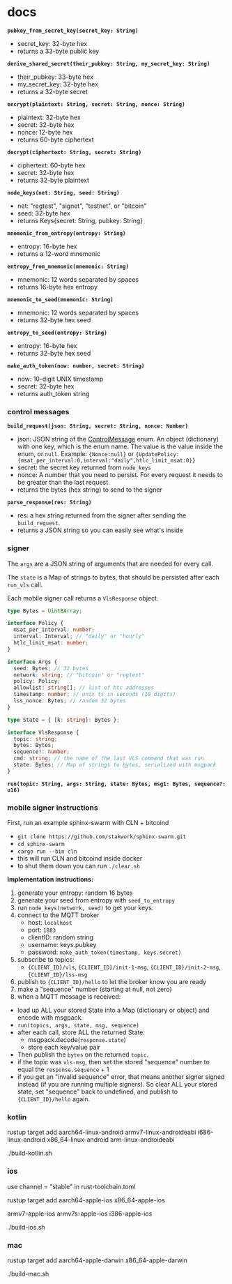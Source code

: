 # docs

**`pubkey_from_secret_key(secret_key: String)`**

- secret_key: 32-byte hex
- returns a 33-byte public key

**`derive_shared_secret(their_pubkey: String, my_secret_key: String)`**

- their_pubkey: 33-byte hex
- my_secret_key: 32-byte hex
- returns a 32-byte secret

**`encrypt(plaintext: String, secret: String, nonce: String)`**

- plaintext: 32-byte hex
- secret: 32-byte hex
- nonce: 12-byte hex
- returns 60-byte ciphertext

**`decrypt(ciphertext: String, secret: String)`**

- ciphertext: 60-byte hex
- secret: 32-byte hex
- returns 32-byte plaintext

**`node_keys(net: String, seed: String)`**

- net: "regtest", "signet", "testnet", or "bitcoin"
- seed: 32-byte hex
- returns Keys{secret: String, pubkey: String}

**`mnemonic_from_entropy(entropy: String)`**

- entropy: 16-byte hex
- returns a 12-word mnemonic

**`entropy_from_mnemonic(mnemonic: String)`**

- mnemonic: 12 words separated by spaces
- returns 16-byte hex entropy

**`mnemonic_to_seed(mnemonic: String)`**

- mnemonic: 12 words separated by spaces
- returns 32-byte hex seed

**`entropy_to_seed(entropy: String)`**

- entropy: 16-byte hex
- returns 32-byte hex seed

**`make_auth_token(now: number, secret: String)`**

- now: 10-digit UNIX timestamp
- secret: 32-byte hex
- returns auth_token string

### control messages

**`build_request(json: String, secret: String, nonce: Number)`**

- json: JSON string of the [ControlMessage](https://github.com/stakwork/sphinx-rs/blob/master/glyph/src/types.rs#L7) enum. An object (dictionary) with one key, which is the enum name. The value is the value inside the enum, or `null`. Example: `{Nonce:null}` or `{UpdatePolicy:{msat_per_interval:0,interval:"daily",htlc_limit_msat:0}}`
- secret: the secret key returned from `node_keys`
- nonce: A number that you need to persist. For every request it needs to be greater than the last request.
- returns the bytes (hex string) to send to the signer

**`parse_response(res: String)`**

- res: a hex string returned from the signer after sending the `build_request`.
- returns a JSON string so you can easily see what's inside

### signer

The `args` are a JSON string of arguments that are needed for every call.

The `state` is a Map of strings to bytes, that should be persisted after each `run_vls` call.

Each mobile signer call returns a `VlsResponse` object.

```ts
type Bytes = Uint8Array;

interface Policy {
  msat_per_interval: number;
  interval: Interval; // "daily" or "hourly"
  htlc_limit_msat: number;
}

interface Args {
  seed: Bytes; // 32 bytes
  network: string; // "bitcoin" or "regtest"
  policy: Policy;
  allowlist: string[]; // list of btc addresses
  timestamp: number; // unix ts in seconds (10 digits)
  lss_nonce: Bytes; // random 32 bytes
}

type State = { [k: string]: Bytes };

interface VlsResponse {
  topic: string;
  bytes: Bytes;
  sequence?: number;
  cmd: string; // the name of the last VLS command that was run
  state: Bytes; // Map of strings to bytes, serialized with msgpack
}
```

**`run(topic: String, args: String, state: Bytes, msg1: Bytes, sequence?: u16)`**

### mobile signer instructions

First, run an example sphinx-swarm with CLN + bitcoind

- `git clone https://github.com/stakwork/sphinx-swarm.git`
- `cd sphinx-swarm`
- `cargo run --bin cln`
- this will run CLN and bitcoind inside docker
- to shut them down you can run `./clear.sh`

**Implementation instructions:**

1. generate your entropy: random 16 bytes
2. generate your seed from entropy with `seed_to_entropy`
3. run `node_keys(network, seed)` to get your keys.
4. connect to the MQTT broker
   - host: `localhost`
   - port: `1883`
   - clientID: random string
   - username: keys.pubkey
   - password: `make_auth_token(timestamp, keys.secret)`
5. subscribe to topics:
   - `{CLIENT_ID}/vls`, `{CLIENT_ID}/init-1-msg`, `{CLIENT_ID}/init-2-msg`, `{CLIENT_ID}/lss-msg`
6. publish to `{CLIENT_ID}/hello` to let the broker know you are ready
7. make a "sequence" number (starting at null, not zero)
8. when a MQTT message is received:

- load up ALL your stored State into a Map (dictionary or object) and encode with msgpack.
- `run(topics, args, state, msg, sequence)`
- after each call, store ALL the returned State:
  - msgpack.decode(`response.state`)
  - store each key/value pair
- Then publish the `bytes` on the returned `topic`.
- if the topic was `vls-msg`, then set the stored "sequence" number to equal the `response.sequence` + 1
- if you get an "invalid sequence" error, that means another signer signed instead (if you are running multiple signers). So clear ALL your stored state, set "sequence" back to undefined, and publish to `{CLIENT_ID}/hello` again.

### kotlin

rustup target add aarch64-linux-android armv7-linux-androideabi i686-linux-android x86_64-linux-android arm-linux-androideabi

./build-kotlin.sh

### ios

use channel = "stable" in rust-toolchain.toml

rustup target add aarch64-apple-ios x86_64-apple-ios

armv7-apple-ios
armv7s-apple-ios
i386-apple-ios

./build-ios.sh

### mac

rustup target add aarch64-apple-darwin x86_64-apple-darwin

./build-mac.sh
